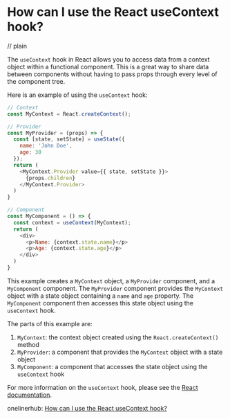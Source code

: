 # How can I use the React useContext hook?
// plain

The `useContext` hook in React allows you to access data from a context object within a functional component. This is a great way to share data between components without having to pass props through every level of the component tree.

Here is an example of using the `useContext` hook:

```js
// Context
const MyContext = React.createContext();

// Provider
const MyProvider = (props) => {
  const [state, setState] = useState({
    name: 'John Doe',
    age: 30
  });
  return (
    <MyContext.Provider value={{ state, setState }}>
      {props.children}
    </MyContext.Provider>
  )
}

// Component
const MyComponent = () => {
  const context = useContext(MyContext);
  return (
    <div>
      <p>Name: {context.state.name}</p>
      <p>Age: {context.state.age}</p>
    </div>
  )
}
```

This example creates a `MyContext` object, a `MyProvider` component, and a `MyComponent` component. The `MyProvider` component provides the `MyContext` object with a state object containing a `name` and `age` property. The `MyComponent` component then accesses this state object using the `useContext` hook.

The parts of this example are:

1. `MyContext`: the context object created using the `React.createContext()` method
2. `MyProvider`: a component that provides the `MyContext` object with a state object
3. `MyComponent`: a component that accesses the state object using the `useContext` hook

For more information on the `useContext` hook, please see the [React documentation](https://reactjs.org/docs/hooks-reference.html#usecontext).

onelinerhub: [How can I use the React useContext hook?](https://onelinerhub.com/reactjs/how-can-i-use-the-react-usecontext-hook)